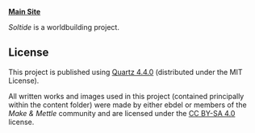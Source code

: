 **[Main Site](https://eb-del.github.io/mettle)**

*Soltide* is a worldbuilding project.

## License
This project is published using [Quartz 4.4.0](https://quartz.jzhao.xyz/) (distributed under the MIT License).

All written works and images used in this project (contained principally within the content folder) were made by either ebdel or members of the _Make & Mettle_ community and are licensed under the [CC BY-SA 4.0](https://creativecommons.org/licenses/by-sa/4.0/) license.

